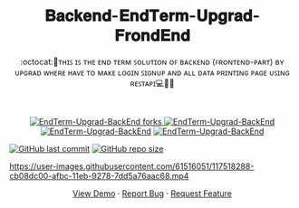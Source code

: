 
 <h1 align="center">𝐁𝐚𝐜𝐤𝐞𝐧𝐝-𝐄𝐧𝐝𝐓𝐞𝐫𝐦-𝐔𝐩𝐠𝐫𝐚𝐝-𝐅𝐫𝐨𝐧𝐝𝐄𝐧𝐝</h1>
<p align="center"> :octocat:🌟ᴛʜɪꜱ ɪꜱ ᴛʜᴇ ᴇɴᴅ ᴛᴇʀᴍ ꜱᴏʟᴜᴛɪᴏɴ ᴏꜰ ʙᴀᴄᴋᴇɴᴅ (ꜰʀᴏɴᴛᴇɴᴅ-ᴘᴀʀᴛ) ʙʏ ᴜᴘɢʀᴀᴅ ᴡʜᴇʀᴇ ʜᴀᴠᴇ ᴛᴏ ᴍᴀᴋᴇ ʟᴏɢɪɴ ꜱɪɢɴᴜᴘ ᴀɴᴅ ᴀʟʟ ᴅᴀᴛᴀ ᴘʀɪɴᴛɪɴɢ ᴘᴀɢᴇ ᴜꜱɪɴɢ ʀᴇꜱᴛᴀᴘɪ💻🎯🚀<p><br>
<a href="https://github.com/ashish2030/Backend-EndTerm-Upgrad-FrondEnd/fork" target="blank">
<p align="center">
   <img src="https://img.shields.io/github/forks/ashish2030/Backend-EndTerm-Upgrad-FrondEnd?style=flat-square" alt="EndTerm-Upgrad-BackEnd forks"/>
</a>
<a href="https://github.com/ashish2030/Backend-EndTerm-Upgrad-FrondEnd/stargazers" target="blank">
<img src="https://img.shields.io/github/stars/ashish2030/Backend-EndTerm-Upgrad-FrondEnd?style=flat-square" alt="EndTerm-Upgrad-BackEnd"/>
</a>
<a href="https://github.com/ashish2030/Backend-EndTerm-Upgrad-FrondEnd/issues" target="blank">
<img src="https://img.shields.io/github/issues/ashish2030/Backend-EndTerm-Upgrad-FrondEnd?style=flat-square" alt="EndTerm-Upgrad-BackEnd"/></a>
<a href="https://github.com/ashish2030/Backend-EndTerm-Upgrad-FrondEnd/pulls" target="blank">
<img src="https://img.shields.io/github/issues-pr/ashish2030/Backend-EndTerm-Upgrad-FrondEnd?style=flat-square" alt="EndTerm-Upgrad-BackEnd"/>
</a>
  </p>
  
 [![GitHub last commit](https://img.shields.io/github/last-commit/ashish2030/Backend-EndTerm-Upgrad-FrondEnd)](https://github.com/ashish2030/Backend-EndTermUpgradFrondEnd/commits/master)
[![GitHub repo size](https://img.shields.io/github/repo-size/ashish2030/Backend-EndTerm-Upgrad-FrondEnd)](https://github.com/ashish2030/Backend-EndTerm-Upgrad-FrondEnd/archive/master.zip)


  https://user-images.githubusercontent.com/61516051/117518288-cb08dc00-afbc-11eb-9278-7dd5a76aac68.mp4
<p align="center">
    <a href="https://upgrad-endterm-project.herokuapp.com/" target="blank">View Demo</a>
    ·
    <a href="https://github.com/ashish2030/Backend-EndTerm-Upgrad-FrondEnd/issues/new/choose">Report Bug</a>
    ·
    <a href="https://github.com/ashish2030/Backend-EndTerm-Upgrad-FrondEnd/issues/new/choose">Request Feature</a>
</p>






